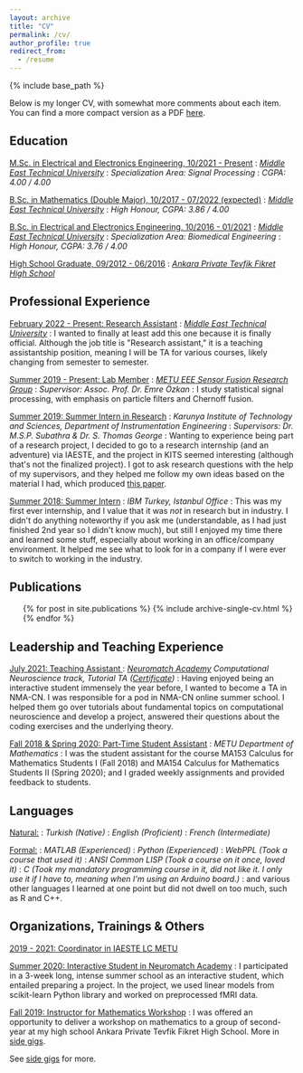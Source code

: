 ```yaml
---
layout: archive
title: "CV"
permalink: /cv/
author_profile: true
redirect_from:
  - /resume
---
```


{% include base_path %}

 Below is my longer CV, with somewhat more comments about each item. You can find a more compact version as a PDF [here](/files/OgulCanYurdakul_shortCV.pdf).

## Education

<ins>M.Sc. in Electrical and Electronics Engineering, 10/2021 - Present</ins>
:   *[Middle East Technical University](https://eee.metu.edu.tr)*
:   *Specialization Area: Signal Processing*
:   *CGPA: 4.00 / 4.00*

<ins>B.Sc. in Mathematics (Double Major), 10/2017 - 07/2022 (expected)</ins>
:   *[Middle East Technical University](https://eee.metu.edu.tr)*
:   *High Honour, CGPA: 3.86 / 4.00*

<ins>B.Sc. in Electrical and Electronics Engineering, 10/2016 - 01/2021</ins>
:   *[Middle East Technical University](https://math.metu.edu.tr)*
:   *Specialization Area: Biomedical Engineering*
:   *High Honour, CGPA: 3.76 / 4.00*

<ins>High School Graduate, 09/2012 - 06/2016</ins>
:   *[Ankara Private Tevfik Fikret High School](https://ankara.tfo.k12.tr/)*

## Professional Experience

<ins>February 2022 - Present: Research Assistant</ins>
:   *[Middle East Technical University](https://eee.metu.edu.tr/personel/ogul-yurdakul)*
:   I wanted to finally at least add this one because it is finally official. Although the job title is "Research assistant," it is a teaching assistantship position, meaning I will be TA for various courses, likely changing from semester to semester.

<ins>Summer 2019 - Present: Lab Member</ins>
:   *[METU EEE Sensor Fusion Research Group](http://sensorfusion.eee.metu.edu.tr)*
:   *Supervisor: Assoc. Prof. Dr. Emre Özkan*
:   I study statistical signal processing, with emphasis on particle filters and Chernoff fusion.
<!-- I am currently working on the problem of multiplying distributions approximated by a particle filter. -->

<ins>Summer 2019: Summer Intern in Research</ins>
:   *Karunya Institute of Technology and Sciences, Department of Instrumentation Engineering*
:   *Supervisors: Dr. M.S.P. Subathra & Dr. S. Thomas George*
:   Wanting to experience being part of a research project, I decided to go to a research internship (and an adventure) via IAESTE, and the project in KITS seemed interesting (although that's not the finalized project). I got to ask research questions with the help of my supervisors, and they helped me follow my own ideas based on the material I had, which produced [this paper](/publications/nr-lbp).

<ins>Summer 2018: Summer Intern</ins>
:   *IBM Turkey, Istanbul Office*
:   This was my first ever internship, and I value that it was *not* in research but in industry. I didn't do anything noteworthy if you ask me (understandable, as I had just finished 2nd year so I didn't know much), but still I enjoyed my time there and learned some stuff, especially about working in an office/company environment. It helped me see what to look for in a company if I were ever to switch to working in the industry. 

## Publications
  <ul>{% for post in site.publications %}
    {% include archive-single-cv.html %}
  {% endfor %}</ul>

## Leadership and Teaching Experience

<ins>July 2021: Teaching Assistant </ins>
:   *[Neuromatch Academy](https://academy.neuromatch.io) Computational Neuroscience track, Tutorial TA ([Certificate](/files/NMA_TA_Certificate.pdf))*
:   Having enjoyed being an interactive student immensely the year before, I wanted to become a TA in NMA-CN. I was responsible for a pod in NMA-CN online summer school. I helped them go over tutorials about fundamental topics on computational neuroscience and develop a project, answered their questions about the coding exercises and the underlying theory.

<ins>Fall 2018 & Spring 2020: Part-Time Student Assistant</ins>
:   *METU Department of Mathematics*
:   I was the student assistant for the course MA153 Calculus for Mathematics Students I (Fall 2018) and MA154 Calculus for Mathematics Students II (Spring 2020); and I graded weekly assignments and provided feedback to students.

## Languages

<ins>Natural:</ins>
:   *Turkish (Native)*
:   *English (Proficient)*
:   *French (Intermediate)*

<ins>Formal:</ins>
:   *MATLAB (Experienced)*
:   *Python (Experienced)*
:   *WebPPL (Took a course that used it)*
:   *ANSI Common LISP (Took a course on it once, loved it)*
:   *C (Took my mandatory programming course in it, did not like it. I only use it if I have to, meaning when I'm using an Arduino board.)*
:   and various other languages I learned at one point but did not dwell on too much, such as R and C++.


## Organizations, Trainings & Others

<ins>2019 - 2021: Coordinator in IAESTE LC METU</ins>

<ins>Summer 2020: Interactive Student in Neuromatch Academy</ins>
:   I participated in a 3-week long, intense summer school as an interactive student, which entailed preparing a project. In the project, we used linear models from scikit-learn Python library and worked on preprocessed fMRI data.

<ins>Fall 2019: Instructor for Mathematics Workshop</ins>
:   I was offered an opportunity to deliver a workshop on mathematics to a group of second-year at my high school Ankara Private Tevfik Fikret High School. More in [side gigs](/side-gigs/#maths-workshop).
<!-- : I -->

See [side gigs](/side-gigs) for more.
  
<!-- ## Skills
* Skill 1
* Skill 2
  * Sub-skill 2.1
  * Sub-skill 2.2
  * Sub-skill 2.3
* Skill 3 -->
  
<!-- Talks
======
  <ul>{% for post in site.talks %}
    {% include archive-single-talk-cv.html %}
  {% endfor %}</ul> -->
  
<!-- Teaching
======
  <ul>{% for post in site.teaching %}
    {% include archive-single-cv.html %}
  {% endfor %}</ul>
  
Service and leadership
======
* Currently signed in to 43 different slack teams -->
